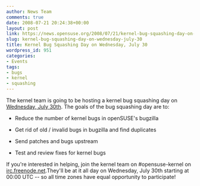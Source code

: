 ```yaml
---
author: News Team
comments: true
date: 2008-07-21 20:24:38+00:00
layout: post
link: https://news.opensuse.org/2008/07/21/kernel-bug-squashing-day-on-wednesday-july-30/
slug: kernel-bug-squashing-day-on-wednesday-july-30
title: Kernel Bug Squashing Day on Wednesday, July 30
wordpress_id: 951
categories:
- Events
tags:
- bugs
- kernel
- squashing
---
```


The kernel team is going to be hosting a kernel bug squashing day on [Wednesday, July 30th](//lists.opensuse.org/opensuse-announce/2008-07/msg00017.html). The goals of the bug squashing day are to:



	
  * Reduce the number of kernel bugs in openSUSE's bugzilla

	
  * Get rid of old / invalid bugs in bugzilla and find duplicates

	
  * Send patches and bugs upstream

	
  * Test and review fixes for kernel bugs


If you're interested in helping, join the kernel team on #opensuse-kernel on [irc.freenode.net](irc://irc.freenode.net/opensuse-kernel).They'll be at it all day on Wednesday, July 30th starting at 00:00 UTC -- so all time zones have equal opportunity to participate!
